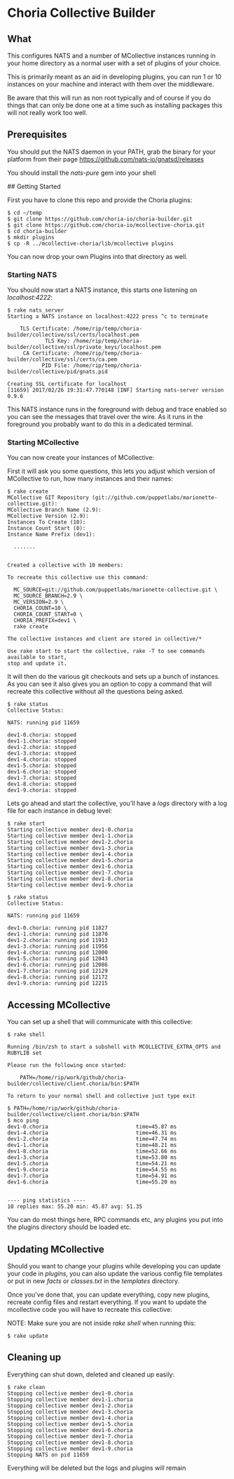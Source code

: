 Choria Collective Builder
=========================

## What

This configures NATS and a number of MCollective instances running
in your home directory as a normal user with a set of plugins of
your choice.

This is primarily meant as an aid in developing plugins, you can run
1 or 10 instances on your machine and interact with them over the
middleware.

Be aware that this will run as non root typically and of course if you
do things that can only be done one at a time such as installing packages
this will not really work too well.

## Prerequisites

You should put the NATS daemon in your PATH, grab the binary for your platform
from their page https://github.com/nats-io/gnatsd/releases

You should install the *nats-pure* gem into your shell

## Getting Started

First you have to clone this repo and provide the Choria plugins:

```
$ cd ~/temp
$ git clone https://github.com/choria-io/choria-builder.git
$ git clone https://github.com/choria-io/mcollective-choria.git
$ cd choria-builder
$ mkdir plugins
$ cp -R ../mcollective-choria/lib/mcollective plugins
```

You can now drop your own Plugins into that directory as well.

### Starting NATS

You should now start a NATS instance, this starts one listening on
*localhost:4222*:

```
$ rake nats_server
Starting a NATS instance on localhost:4222 press ^c to terminate

    TLS Certificate: /home/rip/temp/choria-builder/collective/ssl/certs/localhost.pem
            TLS Key: /home/rip/temp/choria-builder/collective/ssl/private_keys/localhost.pem
     CA Certificate: /home/rip/temp/choria-builder/collective/ssl/certs/ca.pem
           PID File: /home/rip/temp/choria-builder/collective/pid/gnats.pid

Creating SSL certificate for localhost
[11659] 2017/02/26 19:31:47.770148 [INF] Starting nats-server version 0.9.6
```

This NATS instance runs in the foreground with debug and trace enabled
so you can see the messages that travel over the wire. As it runs in
the foreground you probably want to do this in a dedicated terminal.

### Starting MCollective

You can now create your instances of MCollective:

First it will ask you some questions, this lets you adjust which version
of MCollective to run, how many instances and their names:

```
$ rake create
MCollective GIT Repository (git://github.com/puppetlabs/marionette-collective.git):
MCollective Branch Name (2.9):
MCollective Version (2.9):
Instances To Create (10):
Instance Count Start (0):
Instance Name Prefix (dev1):

  .......


Created a collective with 10 members:

To recreate this collective use this command:

  MC_SOURCE=git://github.com/puppetlabs/marionette-collective.git \
  MC_SOURCE_BRANCH=2.9 \
  MC_VERSION=2.9 \
  CHORIA_COUNT=10 \
  CHORIA_COUNT_START=0 \
  CHORIA_PREFIX=dev1 \
  rake create

The collective instances and client are stored in collective/*

Use rake start to start the collective, rake -T to see commands available to start,
stop and update it.
```

It will then do the various git checkouts and sets up a bunch of instances.
As you can see it also gives you an option to copy a command that will recreate
this collective without all the questions being asked.

```
$ rake status
Collective Status:

NATS: running pid 11659

dev1-0.choria: stopped
dev1-1.choria: stopped
dev1-2.choria: stopped
dev1-3.choria: stopped
dev1-4.choria: stopped
dev1-5.choria: stopped
dev1-6.choria: stopped
dev1-7.choria: stopped
dev1-8.choria: stopped
dev1-9.choria: stopped
```

Lets go ahead and start the collective, you'll have a *logs* directory
with a log file for each instance in debug level:

```
$ rake start
Starting collective member dev1-0.choria
Starting collective member dev1-1.choria
Starting collective member dev1-2.choria
Starting collective member dev1-3.choria
Starting collective member dev1-4.choria
Starting collective member dev1-5.choria
Starting collective member dev1-6.choria
Starting collective member dev1-7.choria
Starting collective member dev1-8.choria
Starting collective member dev1-9.choria

$ rake status
Collective Status:

NATS: running pid 11659

dev1-0.choria: running pid 11827
dev1-1.choria: running pid 11870
dev1-2.choria: running pid 11913
dev1-3.choria: running pid 11956
dev1-4.choria: running pid 12000
dev1-5.choria: running pid 12043
dev1-6.choria: running pid 12086
dev1-7.choria: running pid 12129
dev1-8.choria: running pid 12172
dev1-9.choria: running pid 12215
```

## Accessing MCollective

You can set up a shell that will communicate with this collective:

```
$ rake shell

Running /bin/zsh to start a subshell with MCOLLECTIVE_EXTRA_OPTS and RUBYLIB set

Please run the following once started:

    PATH=/home/rip/work/github/choria-builder/collective/client.choria/bin:$PATH

To return to your normal shell and collective just type exit

$ PATH=/home/rip/work/github/choria-builder/collective/client.choria/bin:$PATH
$ mco ping
dev1-0.choria                            time=45.87 ms
dev1-4.choria                            time=46.31 ms
dev1-2.choria                            time=47.74 ms
dev1-1.choria                            time=48.21 ms
dev1-8.choria                            time=52.66 ms
dev1-3.choria                            time=53.80 ms
dev1-5.choria                            time=54.21 ms
dev1-9.choria                            time=54.55 ms
dev1-7.choria                            time=54.91 ms
dev1-6.choria                            time=55.20 ms


---- ping statistics ----
10 replies max: 55.20 min: 45.87 avg: 51.35
```

You can do most things here, RPC commands etc, any plugins you put into the
plugins directory should be loaded etc.

## Updating MCollective

Should you want to change your plugins while developing you can update
your code in *plugins*, you can also update the various config file templates
or put in new *facts* or *classes.txt* in the *templates* directory.

Once you've done that, you can update everything, copy new plugins, recreate
config files and restart everything.  If you want to update the mcollective
code you will have to recreate this collective:

NOTE: Make sure you are not inside *rake shell* when running this:

```
$ rake update
```

## Cleaning up

Everything can shut down, deleted and cleaned up easily:

```
$ rake clean
Stopping collective member dev1-0.choria
Stopping collective member dev1-1.choria
Stopping collective member dev1-2.choria
Stopping collective member dev1-3.choria
Stopping collective member dev1-4.choria
Stopping collective member dev1-5.choria
Stopping collective member dev1-6.choria
Stopping collective member dev1-7.choria
Stopping collective member dev1-8.choria
Stopping collective member dev1-9.choria
Stopping NATS on pid 11659
```

Everything will be deleted but the logs and plugins will remain

